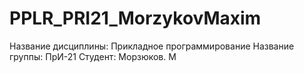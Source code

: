 # PPLR_PRI21_MorzykovMaxim
Название дисциплины: Прикладное программирование
Название группы: ПрИ-21
Студент: Морзюков. М 
